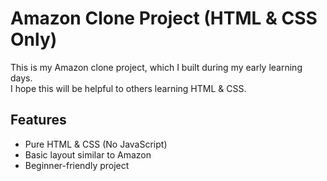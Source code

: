 # Amazon Clone Project (HTML & CSS Only)

This is my Amazon clone project, which I built during my early learning days.  
I hope this will be helpful to others learning HTML & CSS.

## Features
- Pure HTML & CSS (No JavaScript)
- Basic layout similar to Amazon
- Beginner-friendly project
